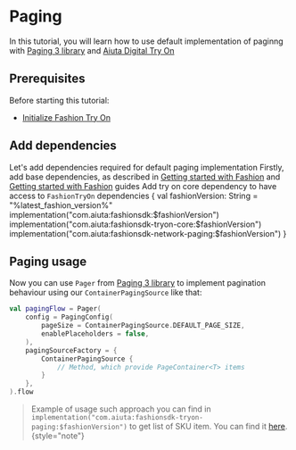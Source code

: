 # Paging

In this tutorial, you will learn how to use default implementation of paginng with
[Paging 3 library](https://developer.android.com/topic/libraries/architecture/paging/v3-overview) and
[Aiuta Digital Try On](https://developer.aiuta.com/products/digital-try-on)

## Prerequisites

Before starting this tutorial:
- [Initialize Fashion Try On](Getting-started-with-Fashion-Try-On.md)


## Add dependencies

Let's add dependencies required for default paging implementation
<procedure collapsible="false">
    <step>Firstly, add base dependencies, as described in 
    <a href="Getting-started-with-Fashion.md" anchor="add-dependencies">Getting started with Fashion</a>
    and
    <a href="Getting-started-with-Fashion-Try-On.md" anchor="add-dependencies">Getting started with Fashion</a>
    guides
    </step>
    <step>Add try on core dependency to have access to <code>FashionTryOn</code>
        <code-block lang="kotlin">
            dependencies {
                val fashionVersion: String = "%latest_fashion_version%"
                implementation("com.aiuta:fashionsdk:$fashionVersion")
                implementation("com.aiuta:fashionsdk-tryon-core:$fashionVersion")
                implementation("com.aiuta:fashionsdk-network-paging:$fashionVersion")
            }
        </code-block>
    </step>
</procedure>


## Paging usage

Now you can use `Pager` from [Paging 3 library](https://developer.android.com/topic/libraries/architecture/paging/v3-overview)
to implement pagination behaviour using our `ContainerPagingSource` like that:
```kotlin
val pagingFlow = Pager(
    config = PagingConfig(
        pageSize = ContainerPagingSource.DEFAULT_PAGE_SIZE,
        enablePlaceholders = false,
    ),
    pagingSourceFactory = {
        ContainerPagingSource {
            // Method, which provide PageContainer<T> items
        }
    },
).flow
```

> Example of usage such approach you can find in `implementation("com.aiuta:fashionsdk-tryon-paging:$fashionVersion")`
> to get list of SKU item. You can find it [here](https://github.com/aiuta-com/android-sdk/blob/4df9d1fa9b8800b81938196f39661c202c399aa3/fashion-tryon-paging/src/main/kotlin/com/aiuta/fashionsdk/tryon/paging/FashionTryOnPagingExtensions.kt#L14).
{style="note"}